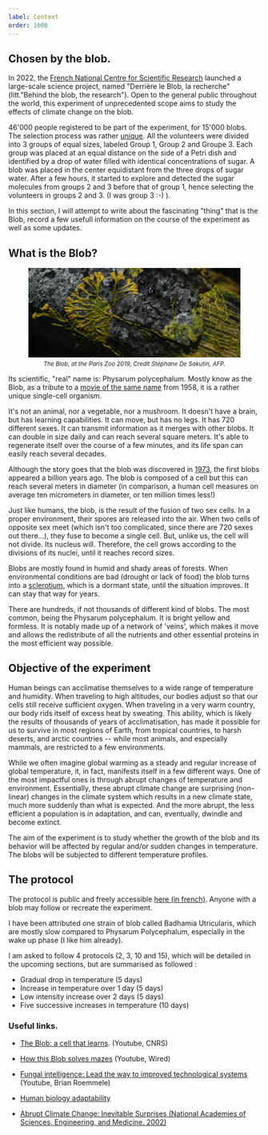 ```yaml
---
label: Context
order: 1000
---
```


## Chosen by the blob.

In 2022, the [French National Centre for Scientific Research](https://en.wikipedia.org/wiki/French_National_Centre_for_Scientific_Research) launched a large-scale science project, named "Derrière le Blob, la recherche" (litt."Behind the blob, the research"). Open to the general public throughout the world, this experiment of unprecedented scope aims to study the effects of climate change on the blob.

46'000 people registered to be part of the experiment, for 15'000 blobs. The selection process was rather [unique](https://www.youtube.com/watch?v=ej3V6KuZcmU). All the volunteers were divided into 3 groups of equal sizes, labeled Group 1, Group 2 and Groupe 3. Each group was placed at an equal distance on the side of a Petri dish and identified by a drop of water filled with identical concentrations of sugar. A blob was placed in the center equidistant from the three drops of sugar water. After a few hours, it started to explore and detected the sugar molecules from groups 2 and 3 before that of group 1, hence selecting the volunteers in groups 2 and 3. (I was group 3 :-) ).

In this section, I will attempt to write about the fascinating "thing" that is the Blob, record a few usefull information on the course of the experiment as well as some updates.


## What is the Blob?

<figure>
<img src="https://github.com/viewsourc3/Chishiki/raw/main/posts/Science/Global%20Warming%20Experiment/Source/IMG/BannerBlob.jpg">
<figcaption><center><small><i>The Blob, at the Paris Zoo 2019, Credit Stéphane De Sakutin, AFP.</i></small></center></figcaption>
</figure>

Its scientific, "real" name is: Physarum polycephalum. Mostly know as the Blob, as a tribute to a [movie of the same name](https://www.youtube.com/watch?v=TdUsyXQ8Wrs) from 1958, it is a rather unique single-cell organism. 

It's not an animal, nor a vegetable, nor a mushroom. It doesn't have a brain, but has learning capabilities. It can move, but has no legs. It has 720 different sexes. It can transmit information as it merges with other blobs. It can double in size daily and can reach several square meters. It's able to regenerate itself over the course of a few minutes, and its life span can easily reach several decades.

Although the story goes that the blob was discovered in [1973](https://www.nytimes.com/1973/05/30/archives/blob-grows-in-dallas-housewife-is-puzzled.html), the first blobs appeared a billion years ago. The blob is composed of a cell but this can reach several meters in diameter (in comparison, a human cell measures on average ten micrometers in diameter, or ten million times less!)

Just like humans, the blob, is the result of the fusion of two sex cells. In a proper environment, their spores are released into the air. When two cells of opposite sex meet (which isn't too complicated, since there are 720 sexes out there...), they fuse to become a single cell. But, unlike us, the cell will not divide. Its nucleus will. Therefore, the cell grows according to the divisions of its nuclei, until it reaches record sizes.

Blobs are mostly found in humid and shady areas of forests. When environmental conditions are bad (drought or lack of food) the blob turns into a [sclerotium](https://en.wikipedia.org/wiki/Sclerotium), which is a dormant state, until the situation improves. It can stay that way for years.

There are hundreds, if not thousands of different kind of blobs. The most common, being the Physarum polycephalum. It is bright yellow and formless. It is notably made up of a network of 'veins', which makes it move and allows the redistribute of all the nutrients and other essential proteins in the most efficient way possible.


## Objective of the experiment

Human beings can acclimatise themselves to a wide range of temperature and humidity. When traveling to high altitudes, our bodies adjust so that our cells still receive sufficient oxygen. When traveling in a very warm country, our body rids itself of excess heat by sweating. This ability, which is likely the results of thousands of years of acclimatisation, has made it possible for us to survive in most regions of Earth, from tropical countries, to harsh deserts, and arctic countries -- while most animals, and especially mammals, are restricted to a few environments. 

While we often imagine global warming as a steady and regular increase of global temperature, it, in fact, manifests itself in a few different ways. One of the most impactful ones is through abrupt changes of temperature and environment. Essentially, these abrupt climate change are surprising (non-linear) changes in the climate system which results in a new climate state, much more suddenly than what is expected. And the more abrupt, the less efficient a population is in adaptation, and can, eventually, dwindle and become extinct.

The aim of the experiment is to study whether the growth of the blob and its behavior will be affected by regular and/or sudden changes in temperature. The blobs will be subjected to different temperature profiles. 


## The protocol

The protocol is public and freely accessible [here (in french)](https://www.cnrs.fr/en/node/6451). Anyone with a blob may follow or recreate the experiment.

I have been attributed one strain of blob called Badhamia Utricularis, which are mostly slow compared to Physarum Polycephalum, especially in the wake up phase (I like him already).

I am asked to follow 4 protocols (2, 3, 10 and 15), which will be detailed in the upcoming sections, but are summarised as followed : 
 - Gradual drop in temperature (5 days)
 - Increase in temperature over 1 day (5 days)
 - Low intensity increase over 2 days (5 days)
 - Five successive increases in temperature (10 days)



### Useful links.

- [The Blob: a cell that learns](https://www.youtube.com/watch?v=Dwcx6yCdDE8). (Youtube, CNRS)

- [How this Blob solves mazes](https://www.youtube.com/watch?v=7YWbY7kWesI) (Youtube, Wired)

- [Fungal intelligence: Lead the way to improved technological systems](https://www.youtube.com/watch?v=7YWbY7kWesI) (Youtube, Brian Roemmele)

- [Human biology adaptability](https://www2.palomar.edu/anthro/adapt/)

- [Abrupt Climate Change: Inevitable Surprises (National Academies of Sciences, Engineering, and Medicine. 2002)](https://nap.nationalacademies.org/read/10136/chapter/3)